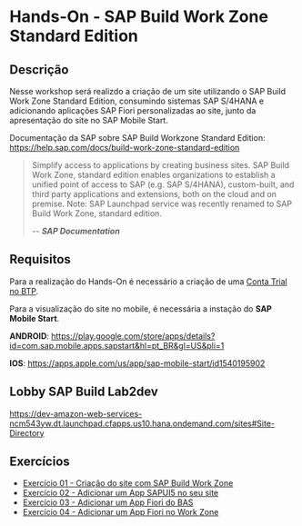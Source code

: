 # Hands-On - SAP Build Work Zone Standard Edition

## Descrição
Nesse workshop será realizdo a criação de um site utilizando o SAP Build Work Zone Standard Edition, consumindo sistemas SAP S/4HANA e adicionando aplicações SAP Fiori personalizadas ao site, junto da apresentação do site no SAP Mobile Start. 

Documentação da SAP sobre SAP Build Workzone Standard Edition:
https://help.sap.com/docs/build-work-zone-standard-edition

>   
> Simplify access to applications by creating business sites. SAP Build Work Zone, standard edition enables organizations to establish a unified point of access to SAP (e.g. SAP S/4HANA), custom-built, and third party applications and extensions, both on the cloud and on premise. Note: SAP Launchpad service was recently renamed to SAP Build Work Zone, standard edition.
>
> -- <cite>**SAP Documentation**</cite>

## Requisitos

Para a realização do Hands-On é necessário a criação de uma [Conta Trial no BTP](https://www.sap.com/products/technology-platform/pricing.html?trial=https%3A%2F%2Fwww.sap.com%2Fregistration%2Ftrial.908cb719-0e03-421c-a091-daca045f0acc.html).

Para a visualização do site no mobile, é necessária a instação do **SAP Mobile Start**.

**ANDROID**:
https://play.google.com/store/apps/details?id=com.sap.mobile.apps.sapstart&hl=pt_BR&gl=US&pli=1

**IOS**:
https://apps.apple.com/us/app/sap-mobile-start/id1540195902

## Lobby SAP Build Lab2dev

https://dev-amazon-web-services-ncm543yw.dt.launchpad.cfapps.us10.hana.ondemand.com/sites#Site-Directory

## Exercícios
- [Exercício 01 - Criação do site com SAP Build Work Zone](exercises/ex1/README.md)
- [Exercício 02 - Adicionar um App SAPUI5 no seu site](exercises/ex2/README.md)
- [Exercício 03 - Adicionar um App Fiori do BAS](/exercises/ex3/README.md)
- [Exercício 04 - Adicionar um App Fiori no Work Zone](/exercises/ex4/README.md)